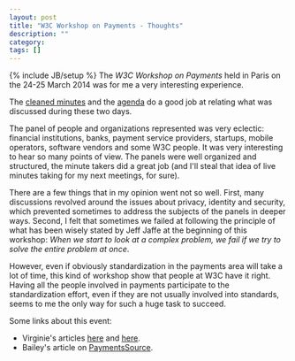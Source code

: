 ```yaml
---
layout: post
title: "W3C Workshop on Payments - Thoughts"
description: ""
category:
tags: []
---
```

{% include JB/setup %}
The *W3C Workshop on Payments* held in Paris on the 24-25 March 2014 was for me a very interesting experience.

The [cleaned minutes](http://www.w3.org/2013/10/payments/minutes/) and the [agenda](http://www.w3.org/2013/10/payments/agenda.html) do a good job at relating what was discussed during these two days.

The panel of people and organizations represented was very eclectic: financial institutions, banks, payment service providers, startups, mobile operators, software vendors and some W3C people. It was very interesting to hear so many points of view. The panels were well organized and structured, the minute takers did a great job (and I'll steal that idea of live minutes taking for my next meetings, for sure).

There are a few things that in my opinion went not so well. First, many discussions revolved around the issues about privacy, identity and security, which prevented sometimes to address the subjects of the panels in deeper ways. Second, I felt that sometimes we failed at following the principle of what has been wisely stated by Jeff Jaffe at the beginning of this workshop: *When we start to look at a complex problem, we fail if we try to solve the entire problem at once*.

However, even if obviously standardization in the payments area will take a lot of time, this kind of workshop show that people at W3C have it right. Having all the people involved in payments participate to the standardization effort, even if they are not usually involved into standards, seems to me the only way for such a huge task to succeed.

Some links about this event:

- Virginie's articles [here](http://poulpita.com/2014/03/28/w3c-2-days-with-the-payment-industry/) and [here](http://poulpita.com/2014/04/04/about-the-very-simple-question-of-identity-security-and-privacy-in-web-payment/).
- Bailey's article on [PaymentsSource](http://www.paymentssource.com/news/standardizing-web-payments-could-shake-up-industry-incumbents-3017589-1.html).


